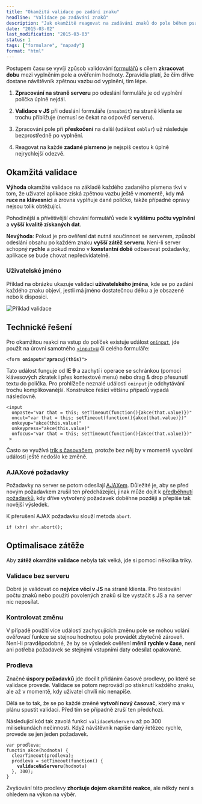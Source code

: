 ```yaml
---
title: "Okamžitá validace po zadání znaku"
headline: "Validace po zadávání znaků"
description: "Jak okamžitě reagovat na zadávání znaků do pole během psaní."
date: "2015-03-02"
last_modification: "2015-03-03"
status: 1
tags: ["formulare", "napady"]
format: "html"
---
```


<p>Postupem času se vyvíjí způsob validování <a href="/formulare">formulářů</a> s cílem <b>zkracovat dobu</b> mezi vyplněním pole a ověřením hodnoty. Zpravidla platí, že čím dříve dostane návštěvník zpětnou vazbu od vyplnění, tím lépe.</p>

<ol>
  <li>
    <p><b>Zpracování na straně serveru</b> po odeslání formuláře je od vyplnění políčka úplně nejdál.</p>
  </li>
  
  <li>
    <p><b>Validace v JS</b> při odeslání formuláře (<code>onsubmit</code>) na straně klienta se trochu přibližuje (nemusí se čekat na odpověď serveru).</p>
  </li>
  
  <li>
    <p>Zpracování pole při <b>přeskočení</b> na další (událost <code>onblur</code>) už následuje bezprostředně po vyplnění.</p>
  </li>
  
  <li>
    <p>Reagovat na každé <b>zadané písmeno</b> je nejspíš cestou k úplně nejrychlejší odezvě.</p>
  </li>
</ol>


<h2 id="okmazita">Okamžitá validace</h2>

<p><b>Výhoda</b> okamžité validace na základě každého zadaného písmena tkví v tom, že uživatel aplikace získá zpětnou vazbu ještě v momentě, kdy <b>má ruce na klávesnici</b> a zrovna vyplňuje dané políčko, takže případné opravy nejsou tolik obtěžující.</p>

<p>Pohodlnější a přívětivější chování formulářů vede k <b>vyššímu počtu vyplnění</b> a <b>vyšší kvalitě získaných dat</b>.</p>

<p><b>Nevýhoda</b>: Pokud je pro ověření dat nutná součinnost se serverem, způsobí odeslání obsahu po každém znaku <b>vyšší zátěž serveru</b>. Není-li server schopný <b>rychle</b> a pokud možno v <b>konstantní době</b> odbavovat požadavky, aplikace se bude chovat nepředvídatelně.</p>


<h3 id="jmeno">Uživatelské jméno</h3>

<p>Příklad na obrázku ukazuje validaci <b>uživatelského jména</b>, kde se po zadání každého znaku objeví, jestli má jméno dostatečnou délku a je obsazené nebo k disposici.</p>

<p><img src="/files/okamzita-validace/validace.png" alt="Příklad validace" class="border"></p>
<!-- k-o-d: http://kod.djpw.cz/iclb -->















<h2 id="reseni">Technické řešení</h2>

<p>Pro okamžitou reakci na vstup do políček existuje událost <a href="/oninput"><code>oninput</code></a>, jde použít na úrovni samotného <a href="/input"><code>&lt;input></code>u</a> či celého formuláře:</p>

<pre><code>&lt;form <b>oninput="zpracuj(this)"></b></code></pre>



<p>Tato událost funguje od <b>IE 9</b> a zachytí i operace se schránkou (pomocí klávesových zkratek i přes kontextové menu) nebo drag &amp; drop přesunutí textu do políčka. Pro prohlížeče neznalé události <code>oninput</code> je odchytávání trochu komplikovanější. Konstrukce řešící většinu případů vypadá následovně.</p>

<pre><code>&lt;input
  onpaste="var that = this; setTimeout(function(){akce(that.value)})"
  oncut="var that = this; setTimeout(function(){akce(that.value)})"
  onkeyup="akce(this.value)"
  onkeypress="akce(this.value)"
  onfocus="var that = this; setTimeout(function(){akce(that.value)})"
 ></code></pre>









<p>Často se využívá <a href="/onpaste#prodleva">trik s časovačem</a>, protože bez něj by v momentě vyvolání události ještě nedošlo ke změně.</p>



<h3 id="ajax">AJAXové požadavky</h3>

<p>Požadavky na server se potom odesílají <a href="/ajax">AJAXem</a>. Důležité je, aby se před novým požadavkem zrušil ten předcházející, jinak může dojít k <a href="/nacitani-ajax#pozdejsi">předběhnutí požadavků</a>, kdy dříve vytvořený požadavek doběhne později a přepíše tak novější výsledek.</p>

<p>K přerušení AJAX požadavku slouží metoda <code>abort</code>.</p>

<pre><code>if (xhr) xhr.abort();</code></pre>





<h2 id="optimalisace">Optimalisace zátěže</h2>

<p>Aby <b>zátěž okamžité validace</b> nebyla tak velká, jde si pomoci několika triky.</p>


<h3 id="klient">Validace bez serveru</h3>

<p>Dobré je validovat co <b>nejvíce věcí v JS</b> na straně klienta. Pro testování počtu znaků nebo použití povolených znaků si lze vystačit s JS a na server nic neposílat.</p>




<h3 id="zmena">Kontrolovat změnu</h3>

<p>V případě použití více událostí zachycujících změnu pole se mohou volání ověřovací funkce se stejnou hodnotou pole provádět zbytečně zároveň. Není-li pravděpodobné, že by se výsledek ověření <b>měnil rychle v čase</b>, není ani potřeba požadavek se stejnými vstupními daty odesílat opakovaně.</p>





<h3 id="prodleva">Prodleva</h3>

<p>Značné <b>úspory požadavků</b> jde docílit přidáním časové prodlevy, po které se validace provede. Validace se potom neprovádí po stisknutí každého znaku, ale až v momentě, kdy uživatel chvíli nic nenapíše.</p>

<p>Dělá se to tak, že se po každé změně <b>vytvoří nový časovač</b>, který má v plánu spustit validaci. Před tím se případně zruší ten předchozí.</p>

<p>Následující kód tak zavolá funkci <code>validaceNaServeru</code> až po 300 milisekundách nečinnosti. Když návštěvník napíše daný řetězec rychle, provede se jen jeden požadavek.</p>

<pre><code>var prodleva;
functin akce(hodnota) {
  clearTimeout(prodleva);
  prodleva = setTimeout(function() {
    <b>validaceNaServeru</b>(hodnota)
  }, 300);
}</code></pre>








<p>Zvyšování této prodlevy <b>zhoršuje dojem okamžité reakce</b>, ale někdy není s ohledem na výkon na výběr.</p>